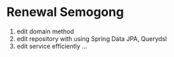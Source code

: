# Renewal Semogong
1. edit domain method
2. edit repository with using Spring Data JPA, Querydsl
3. edit service efficiently
...
